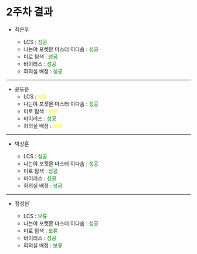# 2주차 결과

- 최은우

  - LCS : <font color="green"> 성공 </font>
  - 나는야 포켓몬 마스터 이다솜 : <font color="green"> 성공 </font>
  - 미로 탐색 : <font color="green"> 성공 </font>
  - 바이러스 : <font color="green"> 성공 </font>
  - 회의실 배정 : <font color="green"> 성공 </font>

---

- 윤도운
  - LCS : <font color= "yellow"> 보류 </font>
  - 나는야 포켓몬 마스터 이다솜 : <font color="green"> 성공 </font>
  - 미로 탐색 : <font color="yellow"> 보류 </font>
  - 바이러스 : <font color="green"> 성공 </font>
  - 회의실 배정 : <font color="yellow"> 보류 </font>

---

- 박상훈

  - LCS : <font color="green"> 성공 </font>
  - 나는야 포켓몬 마스터 이다솜 : <font color="green"> 성공 </font>
  - 미로 탐색 : <font color="green"> 성공 </font>
  - 바이러스 : <font color="green"> 성공 </font>
  - 회의실 배정 : <font color="green"> 성공 </font>

---

- 정성헌

  - LCS : <font color="green"> 보류 </font>
  - 나는야 포켓몬 마스터 이다솜 : <font color="green"> 성공 </font>
  - 미로 탐색 : <font color="green"> 보류 </font>
  - 바이러스 : <font color="green"> 성공 </font>
  - 회의실 배정 : <font color="green"> 보류 </font>
